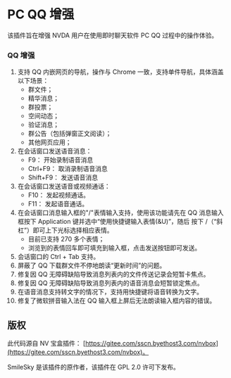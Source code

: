 # PC QQ 增强

该插件旨在增强 NVDA 用户在使用即时聊天软件 PC QQ 过程中的操作体验。

### QQ 增强
1. 支持 QQ 内嵌网页的导航，操作与 Chrome 一致，支持单件导航，具体涵盖以下场景：
    - 群文件；
    - 精华消息；
    - 群投票；
    - 空间动态；
    - 验证消息；
    - 群公告（包括弹窗正文阅读）；
    - 其他网页应用；
2. 在会话窗口发送语音消息：
    * F9： 开始录制语音消息
    * Ctrl+F9： 取消录制语音消息
    * Shift+F9： 发送语音消息
3. 在会话窗口发送语音或视频通话：
    * F10： 发起视频通话。
    * F11： 发起语音通话。
4. 在会话窗口消息输入框的"/"表情输入支持，使用该功能请先在 QQ 消息输入框按下 Application 键并选中“使用快捷键输入表情(&U)”，随后 按下 /（“斜杠”）即可上下光标选择相应表情。
    - 目前已支持 270 多个表情；
    - 浏览到的表情回车即可填充到输入框，点击发送按钮即可发送。
5. 会话窗口的 Ctrl + Tab 支持。
6. 屏蔽了 QQ 下载群文件不停地朗读“更新时间”的问题。
7. 修复因 QQ 无障碍缺陷导致消息列表内的文件传送记录会短暂卡焦点。
8. 修复因 QQ 无障碍缺陷导致消息列表内的语音消息会短暂锁定焦点。
9. 在语音消息支持转文字的情况下，支持用快捷键将语音转换为文字。
10. 修复了微软拼音输入法在 QQ 输入框上屏后无法朗读输入框内容的错误。


## 版权

此代码源自 NV 宝盒插件： [https://gitee.com/sscn.byethost3.com/nvbox](https://gitee.com/sscn.byethost3.com/nvbox)。

SmileSky 是该插件的原作者，该插件在 GPL 2.0 许可下发布。
